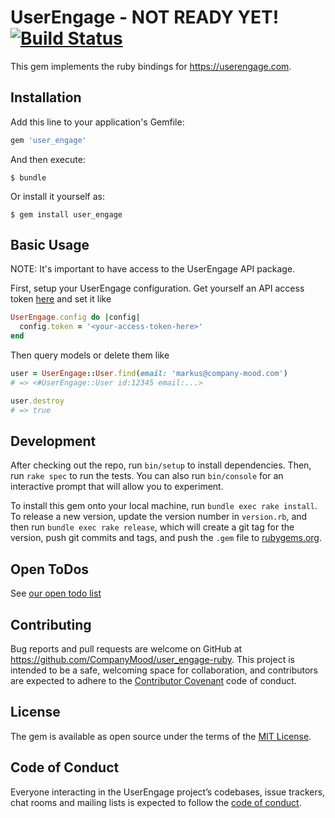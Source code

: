 # UserEngage - NOT READY YET! [![Build Status](https://travis-ci.org/CompanyMood/user_engage-ruby.svg?branch=master)](https://travis-ci.org/CompanyMood/user_engage-ruby)

This gem implements the ruby bindings for https://userengage.com.

## Installation

Add this line to your application's Gemfile:

```ruby
gem 'user_engage'
```

And then execute:

    $ bundle

Or install it yourself as:

    $ gem install user_engage

## Basic Usage

NOTE: It's important to have access to the UserEngage API package.

First, setup your UserEngage configuration. 
Get yourself an API access token [here](https://app.userengage.com/api/YVSXSB/credentials/) and set it like

```ruby
UserEngage.config do |config|
  config.token = '<your-access-token-here>'
end
```

Then query models or delete them like

```ruby
user = UserEngage::User.find(email: 'markus@company-mood.com')
# => <#UserEngage::User id:12345 email:...>

user.destroy
# => true
```


## Development

After checking out the repo, run `bin/setup` to install dependencies. Then, run `rake spec` to run the tests. You can also run `bin/console` for an interactive prompt that will allow you to experiment.

To install this gem onto your local machine, run `bundle exec rake install`. To release a new version, update the version number in `version.rb`, and then run `bundle exec rake release`, which will create a git tag for the version, push git commits and tags, and push the `.gem` file to [rubygems.org](https://rubygems.org).

## Open ToDos

See [our open todo list](https://github.com/CompanyMood/user_engage-ruby/blob/master/TODO.md)

## Contributing

Bug reports and pull requests are welcome on GitHub at https://github.com/CompanyMood/user_engage-ruby. This project is intended to be a safe, welcoming space for collaboration, and contributors are expected to adhere to the [Contributor Covenant](http://contributor-covenant.org) code of conduct.

## License

The gem is available as open source under the terms of the [MIT License](https://opensource.org/licenses/MIT).

## Code of Conduct

Everyone interacting in the UserEngage project’s codebases, issue trackers, chat rooms and mailing lists is expected to follow the [code of conduct](https://github.com/[USERNAME]/user_engage/blob/master/CODE_OF_CONDUCT.md).
